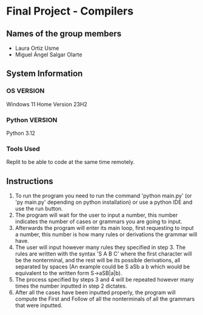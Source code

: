 # Final Project - Compilers
## Names of the group members
* Laura Ortiz Usme
* Miguel Ángel Salgar Olarte
## System Information
### OS VERSION
Windows 11 Home Version 23H2
### Python VERSION
Python 3.12
### Tools Used
Replit to be able to code at the same time remotely.
## Instructions
1. To run the program you need to run the command 'python main.py' (or 'py main.py' depending on python installation) or use a python IDE and use the run button.
2. The program will wait for the user to input a number, this number indicates the number of cases or grammars you are going to input.
3. Afterwards the program will enter its main loop, first requesting to input a number, this number is how many rules or derivations the grammar will have.
4. The user will input however many rules they specified in step 3. The rules are written with the syntax 'S A B C' where the first character will be the nonterminal, and the rest will be its possible derivations, all separated by spaces (An example could be S aSb a b which would be equivalent to the written form S->aSB|a|b).
5. The process specified by steps 3 and 4 will be repeated however many times the number inputted in step 2 dictates.
6. After all the cases have been inputted properly, the program will compute the First and Follow of all the nonterminals of all the grammars that were inputted.
